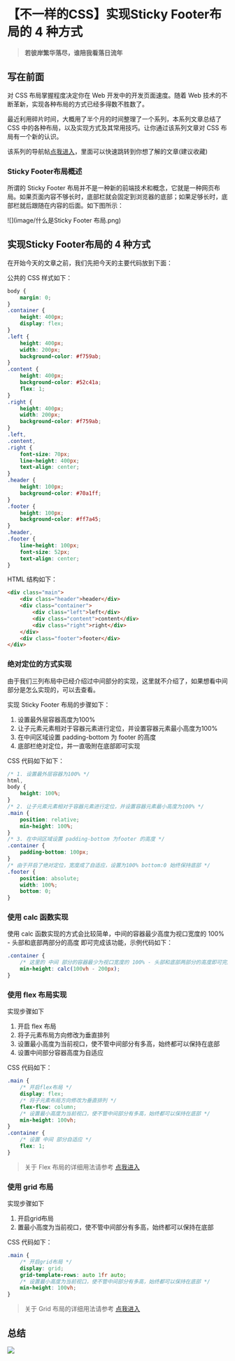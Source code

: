# 【不一样的CSS】实现Sticky Footer布局的 4 种方式

> **若彼岸繁华落尽，谁陪我看落日流年**


## 写在前面

对 CSS 布局掌握程度决定你在 Web 开发中的开发页面速度。随着 Web 技术的不断革新，实现各种布局的方式已经多得数不胜数了。

最近利用碎片时间，大概用了半个月的时间整理了一个系列，本系列文章总结了 CSS 中的各种布局，以及实现方式及其常用技巧。让你通过该系列文章对 CSS 布局有一个新的认识。

该系列的导航帖[点我进入](https://juejin.cn/post/6963251091035291656/)，里面可以快速跳转到你想了解的文章(建议收藏)

### Sticky Footer布局概述

所谓的 Sticky Footer 布局并不是一种新的前端技术和概念，它就是一种网页布局。如果页面内容不够长时，底部栏就会固定到浏览器的底部；如果足够长时，底部栏就后跟随在内容的后面。如下图所示：

![](image/什么是Sticky Footer 布局.png)

## 实现Sticky Footer布局的 4 种方式

在开始今天的文章之前，我们先把今天的主要代码放到下面：

公共的 CSS 样式如下：

```css
body {
    margin: 0;
}
.container {
    height: 400px;
    display: flex;
}
.left {
    height: 400px;
    width: 200px;
    background-color: #f759ab;
}
.content {
    height: 400px;
    background-color: #52c41a;
    flex: 1;
}
.right {
    height: 400px;
    width: 200px;
    background-color: #f759ab;
}
.left,
.content,
.right {
    font-size: 70px;
    line-height: 400px;
    text-align: center;
}
.header {
    height: 100px;
    background-color: #70a1ff;
}
.footer {
    height: 100px;
    background-color: #ff7a45;
}
.header,
.footer {
    line-height: 100px;
    font-size: 52px;
    text-align: center;
}
```

HTML 结构如下：

```html
<div class="main">
    <div class="header">header</div>
    <div class="container">
        <div class="left">left</div>
        <div class="content">content</div>
        <div class="right">right</div>
    </div>
    <div class="footer">footer</div>
</div>
```

### 绝对定位的方式实现

由于我们三列布局中已经介绍过中间部分的实现，这里就不介绍了，如果想看中间部分是怎么实现的，可以去[]()查看。

实现 Sticky Footer 布局的步骤如下：

1. 设置最外层容器高度为100%
2. 让子元素元素相对于容器元素进行定位，并设置容器元素最小高度为100%
3. 在中间区域设置 padding-bottom 为 footer 的高度 
4. 底部栏绝对定位，并一直吸附在底部即可实现

CSS 代码如下如下：

```css
/* 1. 设置最外层容器为100% */
html,
body {
    height: 100%;
}
/* 2. 让子元素元素相对于容器元素进行定位，并设置容器元素最小高度为100% */
.main {
    position: relative;
    min-height: 100%;
}
/* 3. 在中间区域设置 padding-bottom 为footer 的高度 */
.container {
    padding-bottom: 100px;
}
/* 由于开启了绝对定位，宽度成了自适应，设置为100% bottom:0 始终保持底部 */
.footer {
    position: absolute;
    width: 100%;
    bottom: 0;
}
```

### 使用 calc 函数实现

使用 calc 函数实现的方式会比较简单，中间的容器最少高度为视口宽度的 100% - 头部和底部两部分的高度 即可完成该功能，示例代码如下：

```css
.container {
    /* 这里的 中间 部分的容器最少为视口宽度的 100% - 头部和底部两部分的高度即可完成该功能 */
    min-height: calc(100vh - 200px);
}
```

### 使用 flex 布局实现

实现步骤如下

1. 开启 flex 布局
2. 将子元素布局方向修改为垂直排列
3. 设置最小高度为当前视口，使不管中间部分有多高，始终都可以保持在底部
4. 设置中间部分容器高度为自适应

CSS 代码如下：

```css
.main {
    /* 开启flex布局 */
    display: flex;
    /* 将子元素布局方向修改为垂直排列 */
    flex-flow: column;
    /* 设置最小高度为当前视口，使不管中间部分有多高，始终都可以保持在底部 */
    min-height: 100vh;
}
.container {
    /* 设置 中间 部分自适应 */
    flex: 1;
}
```

> 关于 Flex 布局的详细用法请参考 [点我进入](https://juejin.cn/post/6963250638214365220)


### 使用 grid 布局

实现步骤如下

1. 开启grid布局
2. 置最小高度为当前视口，使不管中间部分有多高，始终都可以保持在底部

CSS 代码如下：

```css
.main {
    /* 开启grid布局 */
    display: grid;
    grid-template-rows: auto 1fr auto;
    /* 设置最小高度为当前视口，使不管中间部分有多高，始终都可以保持在底部 */
    min-height: 100vh;
}
```


> 关于 Grid 布局的详细用法请参考 [点我进入](https://juejin.cn/post/6963252773202690055)


## 总结

![](http://img.seecode.cc//picgo/%E5%AE%9E%E7%8E%B0Sticky%20Footer%E5%B8%83%E5%B1%80%E7%9A%84%204%20%E7%A7%8D%E6%96%B9%E5%BC%8F.png)